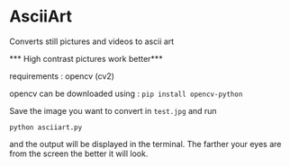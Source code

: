 # AsciiArt
Converts still pictures and videos to ascii art

*** High contrast pictures work better***

requirements : opencv (cv2)

opencv can be downloaded using : 
```pip install opencv-python```

Save the image you want to convert in ```test.jpg``` and run 

```python asciiart.py``` 

and the output will be displayed in the terminal. The farther your eyes are from the screen
the better it will look.
